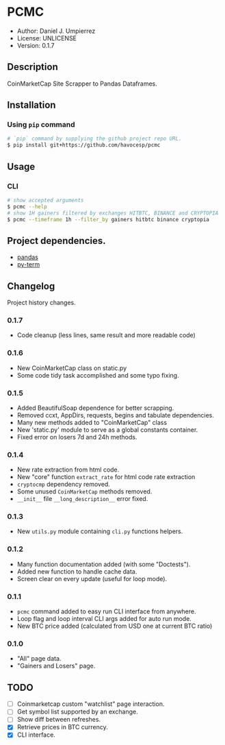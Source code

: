 # PCMC

 - Author: Daniel J. Umpierrez
 - License: UNLICENSE
 - Version: 0.1.7

## Description

CoinMarketCap Site Scrapper to Pandas Dataframes.

## Installation
### Using `pip` command

```sh
# `pip` command by supplying the github project repo URL.
$ pip install git+https://github.com/havocesp/pcmc
```

## Usage

### CLI

```sh
# show accepted arguments
$ pcmc --help
# show 1H gainers filtered by exchanges HITBTC, BINANCE and CRYPTOPIA
$ pcmc --timeframe 1h --filter_by gainers hitbtc binance cryptopia
```

## Project dependencies.
 - [pandas](https://pypi.org/project/pandas/)
 - [py-term](https://pypi.org/project/py-term)

## Changelog

Project history changes.

### 0.1.7
 - Code cleanup (less lines, same result and more readable code)

### 0.1.6
 - New CoinMarketCap class on static.py
 - Some code tidy task accomplished and some typo fixing.

### 0.1.5
 - Added BeautifulSoap dependence for better scrapping.
 - Removed ccxt, AppDirs, requests, begins and tabulate dependencies.
 - Many new methods added to "CoinMarketCap" class
 - New 'static.py' module to serve as a global constants container.
 - Fixed error on losers 7d and 24h methods.

### 0.1.4
 - New rate extraction  from html code.
 - New "core" function `extract_rate` for html code rate extraction
 - `cryptocmp` dependency removed.
 - Some unused `CoinMarketCap` methods removed.
 - `__init__` file `__long_description__` error fixed.

### 0.1.3
 - New `utils.py` module containing `cli.py` functions helpers.

### 0.1.2
 - Many function documentation added (with some "Doctests").
 - Added new function to handle cache data.
 - Screen clear on every update (useful for loop mode).

### 0.1.1

 - `pcmc` command added to easy run CLI interface from anywhere.
 - Loop flag and loop interval CLI args added for auto run mode.
 - New BTC price added (calculated from USD one at current BTC ratio)

### 0.1.0

 - "All" page data.
 - "Gainers and Losers" page.
 
## TODO
 - [ ] Coinmarketcap custom "watchlist" page interaction.
 - [ ] Get symbol list supported by an exchange.
 - [ ] Show diff between refreshes.
 - [x] Retrieve prices in BTC currency.
 - [x] CLI interface.
